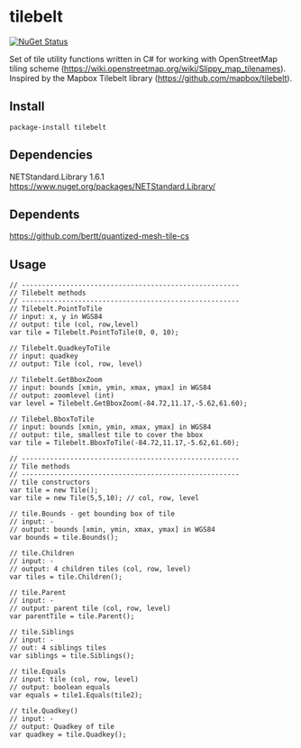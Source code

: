 # tilebelt

[![NuGet Status](http://img.shields.io/nuget/v/tilebelt.svg?style=flat)](https://www.nuget.org/packages/tilebelt/)

Set of tile utility functions written in C# for working with OpenStreetMap tiling scheme (https://wiki.openstreetmap.org/wiki/Slippy_map_tilenames).  Inspired by the Mapbox Tilebelt library (https://github.com/mapbox/tilebelt).

## Install

```
package-install tilebelt
```

## Dependencies

NETStandard.Library 1.6.1 https://www.nuget.org/packages/NETStandard.Library/

## Dependents

https://github.com/bertt/quantized-mesh-tile-cs

## Usage
```
// ------------------------------------------------------
// Tilebelt methods
// ------------------------------------------------------
// Tilebelt.PointToTile
// input: x, y in WGS84
// output: tile (col, row,level)
var tile = Tilebelt.PointToTile(0, 0, 10);

// Tilebelt.QuadkeyToTile
// input: quadkey
// output: Tile (col, row, level)

// Tilebelt.GetBboxZoom
// input: bounds [xmin, ymin, xmax, ymax] in WGS84
// output: zoomlevel (int)
var level = Tilebelt.GetBboxZoom(-84.72,11.17,-5.62,61.60);

// Tilebel.BboxToTile
// input: bounds [xmin, ymin, xmax, ymax] in WGS84
// output: tile, smallest tile to cover the bbox
var tile = Tilebelt.BboxToTile(-84.72,11.17,-5.62,61.60);

// ------------------------------------------------------
// Tile methods
// ------------------------------------------------------
// tile constructors
var tile = new Tile();
var tile = new Tile(5,5,10); // col, row, level 

// tile.Bounds - get bounding box of tile
// input: -
// output: bounds [xmin, ymin, xmax, ymax] in WGS84
var bounds = tile.Bounds();

// tile.Children
// input: -
// output: 4 children tiles (col, row, level)
var tiles = tile.Children();

// tile.Parent
// input: -
// output: parent tile (col, row, level)
var parentTile = tile.Parent();

// tile.Siblings
// input: -
// out: 4 siblings tiles
var siblings = tile.Siblings();

// tile.Equals
// input: tile (col, row, level)
// output: boolean equals
var equals = tile1.Equals(tile2);

// tile.Quadkey()
// input: -
// output: Quadkey of tile
var quadkey = tile.Quadkey(); 
```
